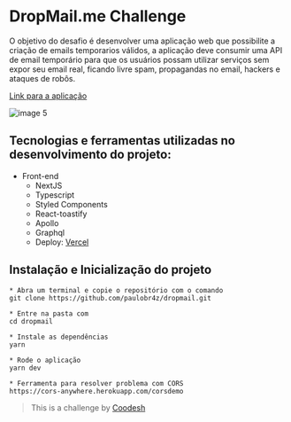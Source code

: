 # DropMail.me Challenge

O objetivo do desafio é desenvolver uma aplicação web que possibilite a criação de emails temporarios válidos, a aplicação deve consumir uma API de email temporário para que os usuários possam utilizar serviços sem expor seu email real, ficando livre spam, propagandas no email, hackers e ataques de robôs.

[Link para a aplicação](https://dropmail-pi.vercel.app/)

![image 5](https://github.com/paulobr4z/dropmail/assets/52705622/135a8e00-a151-473a-a58a-4c3eea39d11f)

## Tecnologias e ferramentas utilizadas no desenvolvimento do projeto:

- Front-end
    * NextJS
    * Typescript
    * Styled Components
    * React-toastify
    * Apollo
    * Graphql
    * Deploy: [Vercel](dropmail-pi.vercel.app)


## Instalação e Inicialização do projeto

```
* Abra um terminal e copie o repositório com o comando
git clone https://github.com/paulobr4z/dropmail.git

* Entre na pasta com 
cd dropmail

* Instale as dependências
yarn

* Rode o aplicação
yarn dev

* Ferramenta para resolver problema com CORS
https://cors-anywhere.herokuapp.com/corsdemo

```

>  This is a challenge by [Coodesh](https://coodesh.com/)
